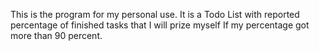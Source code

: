 This is the program for my personal use. It is a Todo List with reported percentage of finished tasks that I will prize myself If my percentage got more than 90 percent. 
